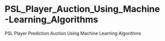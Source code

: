 # PSL_Player_Auction_Using_Machine-Learning_Algorithms
PSL Player Prediction Auction Using Machine Learning Algorithms
